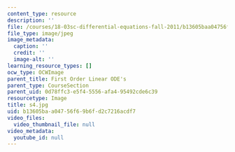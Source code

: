 ```yaml
---
content_type: resource
description: ''
file: /courses/18-03sc-differential-equations-fall-2011/b13605baa04756f69b6fd2c7216acdf7_s4.jpg
file_type: image/jpeg
image_metadata:
  caption: ''
  credit: ''
  image-alt: ''
learning_resource_types: []
ocw_type: OCWImage
parent_title: First Order Linear ODE's
parent_type: CourseSection
parent_uid: 0d78ffc3-e5f4-5556-afa4-95492cde6c39
resourcetype: Image
title: s4.jpg
uid: b13605ba-a047-56f6-9b6f-d2c7216acdf7
video_files:
  video_thumbnail_file: null
video_metadata:
  youtube_id: null
---
```

